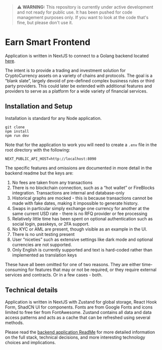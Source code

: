 > ⚠️ **WARNING:** This repository is currently under active development and not ready for public use. It has been pushed for code management purposes only. If you want to look at the code that's fine, but please don't use it.

# Earn Smart Frontend

Application is written in NextJS to connect to a Golang backend located [here](https://github.com/smallbatch-apps/earnsmart-api).

The intent is to provide a trading and investment solution for CryptoCurrency assets on a variety of chains and protocols. The goal is a “blank slate”, largely devoid of pre-defined complex business rules or third party providers. This could later be extended with additional features and providers to serve as a platform for a wide variety of financial services.

## Installation and Setup

Installation is standard for any Node application.

```
git clone
npm install
npm run dev
```

Note that for the application to work you will need to create a `.env` file in the root directory with the following:

```
NEXT_PUBLIC_API_HOST=http://localhost:8090
```

The specific features and omissions are documented in more detail in the backend readme but the keys are:

1. No fees are taken from any transactions
2. There is no blockchain connection, such as a “hot wallet” or FireBlocks integration. Transactions are internal and database-only
3. Historical graphs are mocked - this is because transactions cannot be made with fake dates, making it impossible to generate history.
4. Swaps in particular simply exchange one currency for another at the same current USD rate - there is no RFQ provider or fee processing
5. Relatively little time has been spent on optional authentication such as social login, passkeys, or 2FA support.
6. No KYC or AML are present, though visible as an example in the UI.
7. There is no unit testing present
8. User “niceties” such as extensive settings like dark mode and optional currencies are not supported.
9. Only English is currently supported and text is hard-coded rather than implemented as translation keys

These have all been omitted for one of two reasons. They are either time-consuming for features that may or not be required, or they require external services and contracts. Or in a few cases - both.

## Technical details

Application is written in NextJS with Zustand for global storage, React Hook Form, ShadCN UI for components. Fonts are from Google Fonts and icons limited to free tier from FontAwesome. Zustand contains all data and data access patterns and acts as a cache that can be refreshed using several methods.

Please read the [backend application ReadMe](https://github.com/smallbatch-apps/earnsmart-api) for more detailed information on the full stack, technical decisions, and more interesting technology choices and implications.

